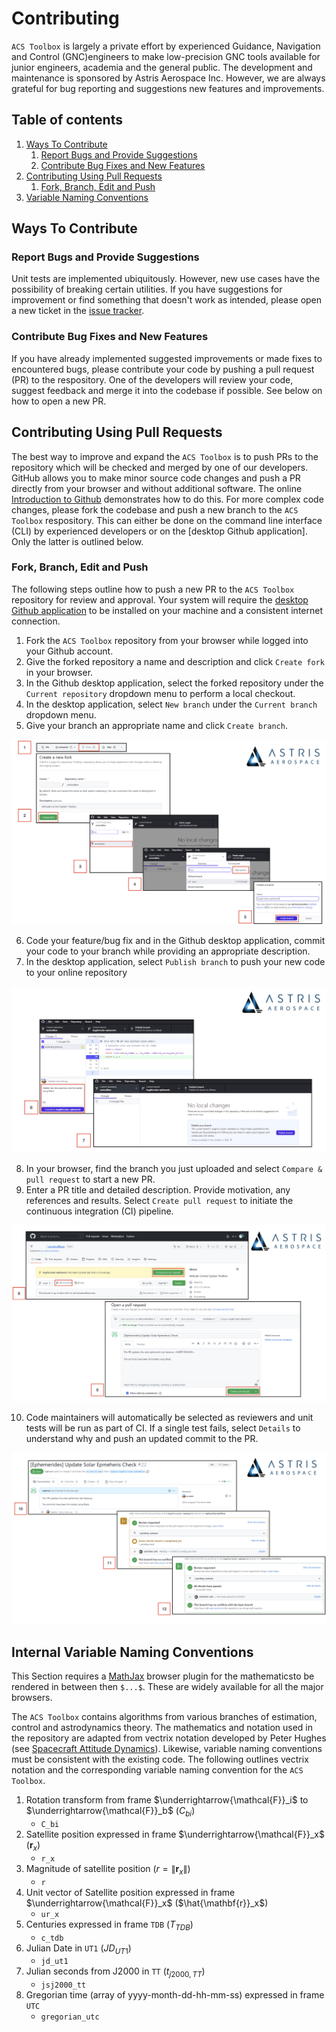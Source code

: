 # Contributing

`ACS Toolbox` is largely a private effort by experienced Guidance, Navigation and Control (GNC)engineers to make low-precision GNC tools available for junior engineers, academia and the general public.
The development and maintenance is sponsored by Astris Aerospace Inc.
However, we are always grateful for bug reporting and suggestions new features and improvements.

## Table of contents
1. [Ways To Contribute](#ways-to-contribute)
   1. [Report Bugs and Provide Suggestions](#report-bugs-and-provide-suggestions)
   1. [Contribute Bug Fixes and New Features](#contribute-bug-fixes-and-new-features)
1. [Contributing Using Pull Requests](#contributing-using-pull-requests)
   1. [Fork, Branch, Edit and Push](#fork-branch-edit-and-push)
1. [Variable Naming Conventions](#internal-variable-naming-conventions)

## Ways To Contribute

### Report Bugs and Provide Suggestions

Unit tests are implemented ubiquitously. However, new use cases have the possibility of breaking certain utilities.
If you have suggestions for improvement or find something that doesn't work as intended, please open a new ticket in the [issue tracker](https://github.com/ex-astris/acstoolbox/issues).

### Contribute Bug Fixes and New Features

If you have already implemented suggested improvements or made fixes to encountered bugs, please contribute your code by pushing a pull request (PR) to the respository.
One of the developers will review your code, suggest feedback and merge it into the codebase if possible.
See below on how to open a new PR.

<!--TODO: Add Documentation Contributions + TOC-->

## Contributing Using Pull Requests

The best way to improve and expand the `ACS Toolbox` is to push PRs to the repository which will be checked and merged by one of our developers. 
GitHub allows you to make minor source code changes and push a PR directly from your browser and without additional software.
The online [Introduction to Github](https://lab.github.com/githubtraining/introduction-to-github) demonstrates how to do this.
For more complex code changes, please fork the codebase and push a new branch to the `ACS Toolbox` respository.
This can either be done on the command line interface (CLI) by experienced developers or on the [desktop Github application].
Only the latter is outlined below.

<!--Insert CLI instructions-->

### Fork, Branch, Edit and Push

The following steps outline how to push a new PR to the `ACS Toolbox` repository for review and approval. 
Your system will require the [desktop Github application](https://desktop.github.com/) to be installed on your machine and a consistent internet connection.

1. Fork the `ACS Toolbox` repository from your browser while logged into your Github account.
2. Give the forked repository a name and description and click `Create fork` in your browser.
3. In the Github desktop application, select the forked repository under the `Current repository` dropdown menu to perform a local checkout.
4. In the desktop application, select `New branch` under the `Current branch` dropdown menu.
5. Give your branch an appropriate name and click `Create branch`.

<p class="aligncenter">
    <img src="./images/root/1-GitFork.png" alt="centered image" />
</p>

6. Code your feature/bug fix and in the Github desktop application, commit your code to your branch while providing an appropriate description.
7. In the desktop application, select `Publish branch` to push your new code to your online repository

<p class="aligncenter">
    <img src="./images/root/2-GitCommit.png"/>
</p>

8. In your browser, find the branch you just uploaded and select `Compare & pull request` to start a new PR. 
9. Enter a PR title and detailed description. Provide motivation, any references and results. Select `Create pull request` to initiate the continuous integration (CI) pipeline.

<p class="aligncenter">
    <img src="./images/root/3-GitPR.png"/>
</p>

10. Code maintainers will automatically be selected as reviewers and unit tests will be run as part of CI.
If a single test fails, select `Details` to understand why and push an updated commit to the PR.

<p class="aligncenter">
    <img src="./images/root/4-GitCI.png"/>
</p>

<!--TODO: ### Branch Naming Conventions + TOC-->

## Internal Variable Naming Conventions

 This Section requires a [MathJax](https://www.mathjax.org/) browser plugin for the mathematicsto be rendered in between then `$...$`. These are widely available for all the major browsers.

 The `ACS Toolbox` contains algorithms from various branches of estimation, control and astrodynamics theory. The mathematics and notation used in the repository are adapted from vectrix notation developed by Peter Hughes (see [Spacecraft Attitude Dynamics](https://www.amazon.com/Spacecraft-Attitude-Dynamics-Aeronautical-Engineering/dp/0486439259)). Likewise, variable naming conventions must be consistent with the existing code. The following outlines vectrix notation and the corresponding variable naming convention for the `ACS Toolbox`.

 1. Rotation transform from frame $\underrightarrow{\mathcal{F}}_i$ to $\underrightarrow{\mathcal{F}}_b$ ($C_{bi}$)
    - `C_bi`
 1. Satellite position expressed in frame $\underrightarrow{\mathcal{F}}_x$ ($\mathbf{r}_x$)
    - `r_x`
1. Magnitude of satellite position ($r = \|\mathbf{r}_x\|$)
    - `r`
1. Unit vector of Satellite position expressed in frame $\underrightarrow{\mathcal{F}}_x$ ($\hat{\mathbf{r}}_x$)
    - `ur_x`
1. Centuries expressed in frame `TDB` ($T_{TDB}$)
   - `c_tdb`
1. Julian Date in `UT1` ($JD_{UT1}$)
   - `jd_ut1`
1. Julian seconds from J2000 in `TT` ($t_{j2000,TT}$)
   - `jsj2000_tt`
1. Gregorian time (array of yyyy-month-dd-hh-mm-ss) expressed in frame `UTC`
    - `gregorian_utc`

 <!--TODO: ### Move this into a notations file + remove from TOC-->